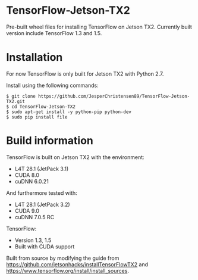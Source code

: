 # TensorFlow-Jetson-TX2
Pre-built wheel files for installing TensorFlow on Jetson TX2.
Currently built version include TensorFlow 1.3 and 1.5.

# Installation
For now TensorFlow is only built for Jetson TX2 with Python 2.7.

Install using the following commands:
```
$ git clone https://github.com/JesperChristensen89/TensorFlow-Jetson-TX2.git
$ cd TensorFlow-Jetson-TX2
$ sudo apt-get install -y python-pip python-dev
$ sudo pip install file
```

# Build information
TensorFlow is built on Jetson TX2 with the environment:
* L4T 28.1 (JetPack 3.1)
* CUDA 8.0
* cuDNN 6.0.21

And furthermore tested with:
* L4T 28.1 (JetPack 3.2)
* CUDA 9.0
* cuDNN 7.0.5 RC

TensorFlow:

* Version 1.3, 1.5
* Built with CUDA support

Built from source by modifying the guide from https://github.com/jetsonhacks/installTensorFlowTX2 and https://www.tensorflow.org/install/install_sources.
